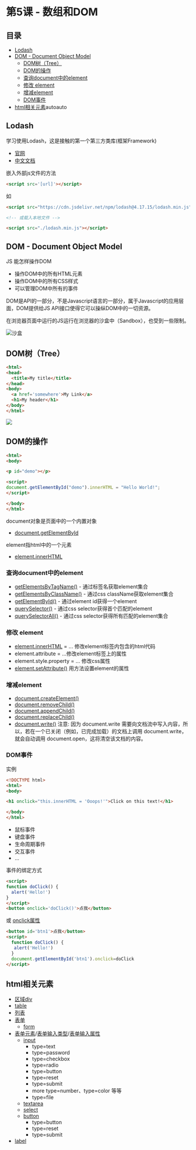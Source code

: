 # 第5课 - 数组和DOM

## 目录
- [Lodash](#lodash)
- [DOM - Document Object Model](#dom---document-object-model)
  - [DOM树（Tree）](#dom树tree)
  - [DOM的操作](#dom的操作)
  - [查询document中的element](#查询document中的element)
  - [修改 element](#修改-element)
  - [增减element](#增减element)
  - [DOM事件](#dom事件)
- [html相关元素](#html相关元素)autoauto

## Lodash

学习使用Lodash，这是接触的第一个第三方类库(框架Framework)

- [官网](https://lodash.com/docs)
- [中文文档](https://www.lodashjs.com/)

嵌入外部js文件的方法

```html
<script src='[url]'></script>
```

如

```html
<script src="https://cdn.jsdelivr.net/npm/lodash@4.17.15/lodash.min.js"></script>

<!-- 或载入本地文件 -->

<script src="./lodash.min.js"></script>
```

## DOM - Document Object Model

JS 能怎样操作DOM

- 操作DOM中的所有HTML元素
- 操作DOM中的所有CSS样式
- 可以管理DOM中所有的事件

DOM是API的一部分，不是Javascript语言的一部分，属于Javascript的应用层面，DOM提供给JS API接口使得它可以操纵DOM中的一切资源。

在浏览器页面中运行的JS运行在浏览器的沙盒中（Sandbox），也受到一些限制。

![沙盒](https://images-na.ssl-images-amazon.com/images/I/918bGtR7MOL._AC_SX679_.jpg)

## DOM树（Tree）

```html
<html>
<head>
  <title>My title</title>
</head>
<body>
  <a href='somewhere'>My Link</a>
  <h1>My header</h1>
</body>
</html>
```

![](https://www.w3schools.com/js/pic_htmltree.gif)

## DOM的操作

```html
<html>
<body>

<p id="demo"></p>

<script>
document.getElementById("demo").innerHTML = "Hello World!";
</script>

</body>
</html>
```

document对象是页面中的一个内置对象

- [document.getElementById](https://developer.mozilla.org/zh-CN/docs/Web/API/Document/getElementById)

element指html中的一个元素

- [element.innerHTML](https://developer.mozilla.org/zh-CN/docs/Web/API/Element/innerHTML)

### 查询document中的element

- [getElementsByTagName()](https://developer.mozilla.org/zh-CN/docs/Web/API/Document/getElementsByTagName) - 通过标签名获取element集合
- [getElementsByClassName()](https://developer.mozilla.org/zh-CN/docs/Web/API/Document/getElementsByClassName) - 通过css className获取element集合
- [getElementById()](https://developer.mozilla.org/zh-CN/docs/Web/API/Document/getElementById) - 通过element id获得一个element
- [querySelector()](https://developer.mozilla.org/zh-CN/docs/Web/API/Document/querySelector) - 通过css selector获得首个匹配的element
- [querySelectorAll()](https://developer.mozilla.org/zh-CN/docs/Web/API/Document/querySelectorAll) - 通过css selector获得所有匹配的element集合

### 修改 element

- [element.innerHTML](https://developer.mozilla.org/zh-CN/docs/Web/API/Element/innerHTML) = ... 修改element标签内包含的html代码
- element.attribute = ...修改element标签上的属性
- element.style.property = ... 修改css属性
- [element.setAttribute()](https://developer.mozilla.org/zh-CN/docs/Web/API/Element/setAttribute) 用方法设置element的属性

### 增减element

- [document.createElement()](https://developer.mozilla.org/zh-CN/docs/Web/API/Document/createElement)
- [document.removeChild()](https://developer.mozilla.org/zh-CN/docs/Web/API/Node/removeChild)
- [document.appendChild()](https://developer.mozilla.org/zh-CN/docs/Web/API/Node/appendChild)
- [document.replaceChild()](https://developer.mozilla.org/zh-CN/docs/Web/API/Node/replaceChild)
- [document.write()](https://developer.mozilla.org/zh-CN/docs/Web/API/Document/write)
注意: 因为 document.write 需要向文档流中写入内容，所以，若在一个已关闭（例如，已完成加载）的文档上调用 document.write，就会自动调用 document.open，这将清空该文档的内容。

### DOM事件

实例

```html
<!DOCTYPE html>
<html>
<body>

<h1 onclick="this.innerHTML = 'Ooops!'">Click on this text!</h1>

</body>
</html>
```

- 鼠标事件
- 键盘事件
- 生命周期事件
- 交互事件
- ...

事件的绑定方式

```html
<script>
function doClick() {
  alert('Hello!')
}
</script>
<button onclick='doClick()'>点我</button>
```

或 [onclick属性](https://developer.mozilla.org/zh-CN/docs/Web/API/GlobalEventHandlers/onclick)

```html
<button id='btn1'>点我</button>
<script>
  function doClick() {
   alert('Hello!')
  }
  document.getElementById('btn1').onclick=doClick
</script>
```

## html相关元素
* [区域div](https://www.w3school.com.cn/tags/tag_div.asp)
* [table](https://www.w3school.com.cn/tags/tag_table.asp)
* [列表](https://www.w3school.com.cn/html/html_lists.asp)
* [表单](http://www.w3school.com.cn/html/html_forms.asp)
  * [form](http://www.w3school.com.cn/tags/tag_form.asp)
* [表单元素](http://www.w3school.com.cn/html/html_form_elements.asp)/[表单输入类型](http://www.w3school.com.cn/html/html_form_input_types.asp)/[表单输入属性](http://www.w3school.com.cn/html/html_form_attributes.asp)
  * [input](http://www.w3school.com.cn/tags/tag_input.asp)
    * type=text
    * type=password
    * type=checkbox
    * type=radio
    * type=button
    * type=reset
    * type=submit
    * more type=number、type=color 等等
    * type=file
  * [textarea](http://www.w3school.com.cn/tags/tag_textarea.asp)
  * [select](http://www.w3school.com.cn/tags/tag_select.asp)
  * [button](http://www.w3school.com.cn/tags/tag_button.asp)
    * type=button
    * type=reset
    * type=submit
* [label](http://www.w3school.com.cn/tags/tag_label.asp)